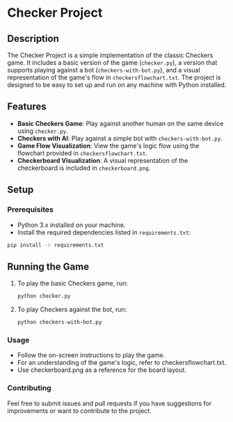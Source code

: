 # Checker Project

## Description
The Checker Project is a simple implementation of the classic Checkers game. It includes a basic version of the game (`checker.py`), a version that supports playing against a bot (`checkers-with-bot.py`), and a visual representation of the game's flow in `checkersflowchart.txt`. The project is designed to be easy to set up and run on any machine with Python installed.

## Features
- **Basic Checkers Game**: Play against another human on the same device using `checker.py`.
- **Checkers with AI**: Play against a simple bot with `checkers-with-bot.py`.
- **Game Flow Visualization**: View the game's logic flow using the flowchart provided in `checkersflowchart.txt`.
- **Checkerboard Visualization**: A visual representation of the checkerboard is included in `checkerboard.png`.

## Setup

### Prerequisites
- Python 3.x installed on your machine.
- Install the required dependencies listed in `requirements.txt`:

```bash
pip install -r requirements.txt
```

## Running the Game
1. To play the basic Checkers game, run:
   ```bash
   python checker.py
   ```
2. To play Checkers against the bot, run:
    ```bash
    python checkers-with-bot.py
    ```
### Usage

- Follow the on-screen instructions to play the game.
- For an understanding of the game's logic, refer to checkersflowchart.txt.
- Use checkerboard.png as a reference for the board layout.

### Contributing
Feel free to submit issues and pull requests if you have suggestions for improvements or want to contribute to the project.

